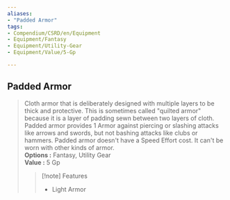 ```yaml
---
aliases:
- "Padded Armor"
tags:
- Compendium/CSRD/en/Equipment
- Equipment/Fantasy
- Equipment/Utility-Gear
- Equipment/Value/5-Gp

---
```


  
## Padded Armor  
  
>Cloth armor that is deliberately designed with multiple layers to be thick and protective. This is sometimes called "quilted armor" because it is a layer of padding sewn between two layers of cloth. Padded armor provides 1 Armor against piercing or slashing attacks like arrows and swords, but not bashing attacks like clubs or hammers. Padded armor doesn't have a Speed Effort cost. It can't be worn with other kinds of armor.  
> **Options :** Fantasy, Utility Gear  
> **Value :** 5 Gp  
>>[!note] Features  
>> - Light Armor